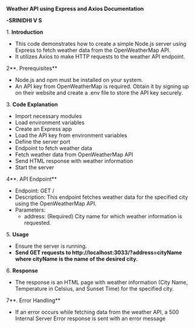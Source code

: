 **Weather API using Express and Axios Documentation**

**-SRINIDHI V S**

1\. **Introduction**

- This code demonstrates how to create a simple Node.js server using Express to fetch weather data from the OpenWeatherMap API.
- It utilizes Axios to make HTTP requests to the weather API endpoint.

2\**. Prerequisites**

- Node.js and npm must be installed on your system.
- An API key from OpenWeatherMap is required. Obtain it by signing up on their website and create a .env file to store the API key securely.

3\. **Code Explanation**

- Import necessary modules 
- Load environment variables
- Create an Express app 
- Load the API key from environment variables 
- Define the server port 
- Endpoint to fetch weather data 
- Fetch weather data from OpenWeatherMap API 
- Send HTML response with weather information 
- Start the server 

4\**. API Endpoint**

- Endpoint: GET /
- Description: This endpoint fetches weather data for the specified city using the OpenWeatherMap API.
- Parameters:
  - address: (Required) City name for which weather information is requested.

5\. **Usage**

- Ensure the server is running.
- **Send GET requests to http://localhost:3033/?address=cityName where cityName is the name of the desired city.**

6\. **Response**

- The response is an HTML page with weather information (City Name, Temperature in Celsius, and Sunset Time) for the specified city.

7\**. Error Handling**

- If an error occurs while fetching data from the weather API, a 500 Internal Server Error response is sent with an error message
